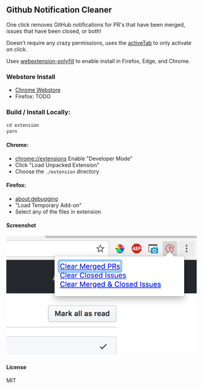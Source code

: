 ## Github Notification Cleaner

One click removes GitHub notifications for PR's that have been merged, issues that have been closed, or both!

Doesn't require any crazy permissions, uses the [activeTab](https://developer.chrome.com/extensions/activeTab) to only activate on click.

Uses [webextension-polyfill](https://github.com/mozilla/webextension-polyfill) to enable install in Firefox, Edge, and Chrome.

### Webstore Install

* [Chrome Webstore](https://chrome.google.com/webstore/detail/github-notification-clean/nmkolhkahadeccilmcgojcdmjihhakbg)
* Firefox: TODO

### Build / Install Locally:

```
cd extension
yarn
```

#### Chrome:

* [chrome://extensions](chrome://extensions)
  Enable "Developer Mode"
* Click "Load Unpacked Extension"
* Choose the `./extension` directory

#### Firefox:

* [about:debugging](about:debugging)
* "Load Temporary Add-on"
* Select any of the files in extension

#### Screenshot

![Screenshot](extension/assets/screenshot.png)

#### License

MIT
